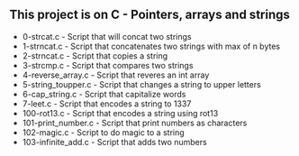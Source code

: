 ## This project is on C - Pointers, arrays and strings
+ 0-strcat.c - Script that will concat two strings
+ 1-strncat.c - Script that concatenates two strings with max of n bytes
+ 2-strncat.c - Script that copies a string
+ 3-strcmp.c - Script that compares two strings
+ 4-reverse_array.c - Script that reveres an int array
+ 5-string_toupper.c - Script that changes a string to upper letters
+ 6-cap_string.c - Script that capitalize words
+ 7-leet.c - Script that encodes a string to 1337
+ 100-rot13.c - Script that encodes a string using rot13
+ 101-print_number.c - Script that print numbers as characters
+ 102-magic.c - Script to do magic to a string
+ 103-infinite_add.c - Script that adds two numbers
